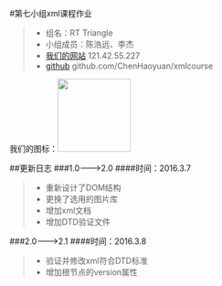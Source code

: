 #第七小组xml课程作业

>* 组名：RT Triangle
>* 小组成员：陈浩远、李杰
>* [我们的网站](http://121.42.55.227/)  121.42.55.227
>* [github](https://github.com/ChenHaoyuan/xmlcourse)  github.com/ChenHaoyuan/xmlcourse

我们的图标：<img src="http://121.42.55.227/icon.png" width="128" height="128" />

##更新日志
###1.0--->2.0
####时间：2016.3.7
>* 重新设计了DOM结构
>* 更换了选用的图片库
>* 增加xml文档
>* 增加DTD验证文件

###2.0--->2.1
####时间：2016.3.8
>* 验证并修改xml符合DTD标准
>* 增加根节点的version属性

